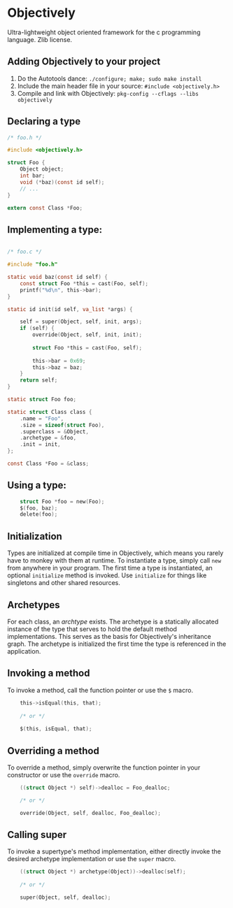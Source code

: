 Objectively
===
Ultra-lightweight object oriented framework for the c programming language. Zlib license.

Adding Objectively to your project
---
1. Do the Autotools dance: `./configure; make; sudo make install`
2. Include the main header file in your source: `#include <objectively.h>`
3. Compile and link with Objectively: `pkg-config --cflags --libs objectively`

Declaring a type
---
```c
/* foo.h */

#include <objectively.h>

struct Foo {
    Object object;
    int bar;
    void (*baz)(const id self);
    // ...
}

extern const Class *Foo;
```

Implementing a type:
---
```c

/* foo.c */

#include "foo.h"

static void baz(const id self) {
    const struct Foo *this = cast(Foo, self);
    printf("%d\n", this->bar);
}

static id init(id self, va_list *args) {

    self = super(Object, self, init, args);
    if (self) {
        override(Object, self, init, init);
        
    	struct Foo *this = cast(Foo, self);
    	
    	this->bar = 0x69;
        this->baz = baz;
    }
    return self;
}

static struct Foo foo;

static struct Class class {
    .name = "Foo",
    .size = sizeof(struct Foo),
    .superclass = &Object,
    .archetype = &foo,
    .init = init,
};

const Class *Foo = &class;

```

Using a type:
---
```c
	struct Foo *foo = new(Foo);
	$(foo, baz);
	delete(foo);
```

Initialization
---
Types are initialized at compile time in Objectively, which means you rarely have to monkey with them at runtime. To instantiate a type, simply call `new` from anywhere in your program. The first time a type is instantiated, an optional `initialize` method is invoked. Use `initialize` for things like singletons and other shared resources.

Archetypes
---
For each class, an _archtype_ exists. The archetype is a statically allocated instance of the type that serves to hold the default method implementations. This serves as the basis for Objectively's inheritance graph. The archetype is initialized the first time the type is referenced in the application.

Invoking a method
---
To invoke a method, call the function pointer or use the `$` macro.

```c
	this->isEqual(this, that);
	
	/* or */
	
	$(this, isEqual, that);
```

Overriding a method
---
To override a method, simply overwrite the function pointer in your constructor or use the `override` macro.

```c
	((struct Object *) self)->dealloc = Foo_dealloc;

	/* or */

	override(Object, self, dealloc, Foo_dealloc);
```

Calling super
---
To invoke a supertype's method implementation, either directly invoke the desired archetype implementation or use the `super` macro.

```c
	((struct Object *) archetype(Object))->dealloc(self);
	
	/* or */

	super(Object, self, dealloc);
```
